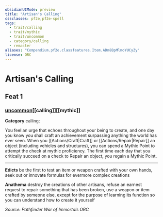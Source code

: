 ```yaml
---
obsidianUIMode: preview
title: "Artisan's Calling"
cssclasses: pf2e,pf2e-spell
tags:
  - trait/calling
  - trait/mythic
  - trait/uncommon
  - category/calling
  - remaster
aliases: "Compendium.pf2e.classfeatures.Item.ADm8BpMlmoYUCyZy"
license: ORC
---
```

# Artisan's Calling
## Feat 1
### [uncommon](uncommon "Uncommon Rarity Trait")[[calling]][[mythic]]

**Category** calling; 




You feel an urge that echoes throughout your being to create, and one day you know you shall craft an achievement surpassing anything the world has ever seen. When you [[Actions/Craft|Craft]] or [[Actions/Repair|Repair]] an object (including vehicles and structures), you can spend a Mythic Point to attempt the check at mythic proficiency. The first time each day that you critically succeed on a check to Repair an object, you regain a Mythic Point.

* * *

**Edicts** be the first to test an item or weapon crafted with your own hands, seek out or innovate formulas for evermore complex creations

**Anathema** destroy the creations of other artisans, refuse an earnest request to repair something that has been broken, use a weapon or item crafted by someone else, except for the purpose of learning its function so you can understand how to create it yourself

*Source: Pathfinder War of Immortals*
*ORC*